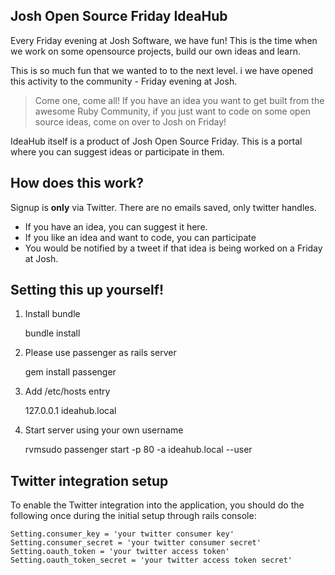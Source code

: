## Josh Open Source Friday IdeaHub

Every Friday evening at Josh Software, we have fun! This is the time when we 
work on some opensource projects, build our own ideas and learn. 

This is so much fun that we wanted to to the next level. i
we have opened this activity to the community - Friday evening at Josh.

> Come one, come all!
> If you have an idea you want to get built from the awesome Ruby Community,
> if you just want to code on some open source ideas, come on over to Josh on Friday!

IdeaHub itself is a product of Josh Open Source Friday. This is a portal where you
can suggest ideas or participate in them.

## How does this work?

Signup is **only** via Twitter. There are no emails saved, only twitter handles.

* If you have an idea, you can suggest it here. 
* If you like an idea and want to code, you can participate
* You would be notified by a tweet if that idea is being worked on a Friday at Josh.

## Setting this up yourself!

1. Install bundle
  
    bundle install

2. Please use passenger as rails server

    gem install passenger

2. Add /etc/hosts entry

    127.0.0.1 ideahub.local

3. Start server using your own username

    rvmsudo passenger start -p 80 -a ideahub.local --user <username>


## Twitter integration setup 

To enable the Twitter integration into the application, you should do the following 
once during the initial setup through rails console:

    Setting.consumer_key = 'your twitter consumer key'
    Setting.consumer_secret = 'your twitter consumer secret'
    Setting.oauth_token = 'your twitter access token'
    Setting.oauth_token_secret = 'your twitter access token secret'
